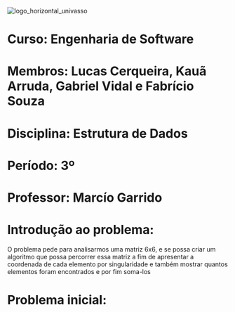 ![logo_horizontal_univasso](https://user-images.githubusercontent.com/109089875/228641712-ede3aeb8-d3b2-4060-9376-66a921b60c76.svg)

# Curso: Engenharia de Software<br>
# Membros: Lucas Cerqueira, Kauã Arruda, Gabriel Vidal e Fabrício Souza<br>
# Disciplina: Estrutura de Dados<br>
# Período: 3º<br>
# Professor: Marcío Garrido<br>

# Introdução ao problema:

O problema pede para analisarmos uma matriz 6x6, e se possa criar um algoritmo que possa percorrer essa matriz a fim de apresentar a coordenada de cada elemento por singularidade e também mostrar quantos elementos foram encontrados e por fim soma-los

# Problema inicial:

